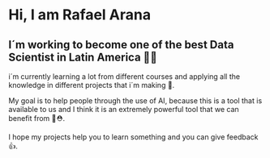# Hi, I am Rafael Arana 
## I´m working to become one of the best Data Scientist in Latin America 👨‍🔬

i´m currently learning a lot from different courses and applying all the knowledge in different projects that i´m making 📖.

My goal is to help people through the use of AI, because this is a tool that is available to us and I think it is an extremely powerful tool that we can benefit from 🧠⛑️.

I hope my projects help you to learn something and you can give feedback 👍.

